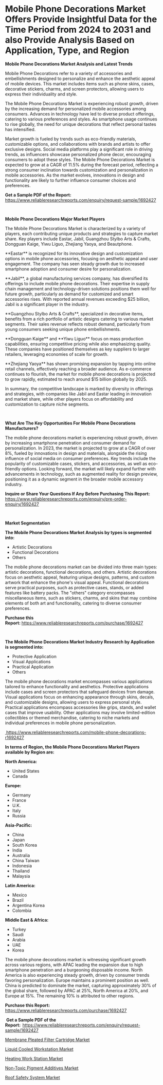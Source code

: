 <p><h1>Mobile Phone Decorations Market Offers Provide Insightful Data for the Time Period from 2024 to 2031 and also Provide Analysis Based on Application, Type, and Region</h1></p><p><strong>Mobile Phone Decorations Market Analysis and Latest Trends</strong></p>
<p><p>Mobile Phone Decorations refer to a variety of accessories and embellishments designed to personalize and enhance the aesthetic appeal of mobile devices. This market includes items such as phone skins, cases, decorative stickers, charms, and screen protectors, allowing users to express their individuality and style.</p><p>The Mobile Phone Decorations Market is experiencing robust growth, driven by the increasing demand for personalized mobile accessories among consumers. Advances in technology have led to diverse product offerings, catering to various preferences and styles. As smartphone usage continues to rise globally, the need for unique decorations that reflect personal tastes has intensified.</p><p>Market growth is fueled by trends such as eco-friendly materials, customizable options, and collaborations with brands and artists to offer exclusive designs. Social media platforms play a significant role in driving trends, as influencers showcase personalized phone decor, encouraging consumers to adopt these styles. The Mobile Phone Decorations Market is expected to grow at a CAGR of 11.5% during the forecast period, reflecting a strong consumer inclination towards customization and personalization in mobile accessories. As the market evolves, innovations in design and functionality are likely to further influence consumer choices and preferences.</p></p>
<p><strong>Get a Sample PDF of the Report:&nbsp;</strong> <a href="https://www.reliableresearchreports.com/enquiry/request-sample/1692427?utm_campaign=38&utm_medium=2&utm_source=Github&utm_content=ia&utm_term=20102024&utm_id=mobile-phone-decorations">https://www.reliableresearchreports.com/enquiry/request-sample/1692427</a></p>
<p>&nbsp;</p>
<p><strong>Mobile Phone Decorations Major Market Players</strong></p>
<p><p>The Mobile Phone Decorations Market is characterized by a variety of players, each contributing unique products and strategies to capture market share. Key players include Eastar, Jabil, Guangzhou Stylbo Arts & Crafts, Dongguan Kaige, Yiwu Liguo, Zhejiang Yaoya, and Beautphone.</p><p>**Eastar** is recognized for its innovative design and customization options in mobile phone accessories, focusing on aesthetic appeal and user engagement. The company has seen steady growth due to increased smartphone adoption and consumer desire for personalization.</p><p>**Jabil**, a global manufacturing services company, has diversified its offerings to include mobile phone decorations. Their expertise in supply chain management and technology-driven solutions positions them well for future growth, particularly as demand for customized and smart accessories rises. With reported annual revenues exceeding $25 billion, Jabil is a significant player in the industry.</p><p>**Guangzhou Stylbo Arts & Crafts**, specialized in decorative items, benefits from a rich portfolio of artistic designs catering to various market segments. Their sales revenue reflects robust demand, particularly from young consumers seeking unique phone embellishments.</p><p>**Dongguan Kaige** and **Yiwu Liguo** focus on mass production capabilities, ensuring competitive pricing while also emphasizing quality. These companies have positioned themselves as key suppliers to larger retailers, leveraging economies of scale for growth.</p><p>**Zhejiang Yaoya** has shown promising expansion by tapping into online retail channels, effectively reaching a broader audience. As e-commerce continues to flourish, the market for mobile phone decorations is projected to grow rapidly, estimated to reach around $15 billion globally by 2025.</p><p>In summary, the competitive landscape is marked by diversity in offerings and strategies, with companies like Jabil and Eastar leading in innovation and market share, while other players focus on affordability and customization to capture niche segments.</p></p>
<p>&nbsp;</p>
<p><strong>What Are The Key Opportunities For Mobile Phone Decorations Manufacturers?</strong></p>
<p><p>The mobile phone decorations market is experiencing robust growth, driven by increasing smartphone penetration and consumer demand for personalization. In 2023, the market is projected to grow at a CAGR of over 8%, fueled by innovations in design and materials, alongside the rising influence of social media on consumer preferences. Key trends include the popularity of customizable cases, stickers, and accessories, as well as eco-friendly options. Looking forward, the market will likely expand further with advancements in technology, such as augmented reality for design preview, positioning it as a dynamic segment in the broader mobile accessory industry.</p></p>
<p><strong>Inquire or Share Your Questions If Any Before Purchasing This Report:</strong> <a href="https://www.reliableresearchreports.com/enquiry/pre-order-enquiry/1692427?utm_campaign=38&utm_medium=2&utm_source=Github&utm_content=ia&utm_term=20102024&utm_id=mobile-phone-decorations">https://www.reliableresearchreports.com/enquiry/pre-order-enquiry/1692427</a></p>
<p>&nbsp;</p>
<p><strong>Market Segmentation</strong></p>
<p><strong>The Mobile Phone Decorations Market Analysis by types is segmented into:</strong></p>
<p><ul><li>Artistic Decorations</li><li>Functional Decorations</li><li>Others</li></ul></p>
<p><p>The mobile phone decorations market can be divided into three main types: artistic decorations, functional decorations, and others. Artistic decorations focus on aesthetic appeal, featuring unique designs, patterns, and custom artwork that enhance the phone's visual appeal. Functional decorations serve practical purposes, such as protective cases, stands, or added features like battery packs. The "others" category encompasses miscellaneous items, such as stickers, charms, and skins that may combine elements of both art and functionality, catering to diverse consumer preferences.</p></p>
<p><strong>Purchase this Report:&nbsp;</strong><a href="https://www.reliableresearchreports.com/purchase/1692427?utm_campaign=38&utm_medium=2&utm_source=Github&utm_content=ia&utm_term=20102024&utm_id=mobile-phone-decorations">https://www.reliableresearchreports.com/purchase/1692427</a></p>
<p>&nbsp;</p>
<p><strong>The Mobile Phone Decorations Market Industry Research by Application is segmented into:</strong></p>
<p><ul><li>Protective Application</li><li>Visual Applications</li><li>Practical Application</li><li>Others</li></ul></p>
<p><p>The mobile phone decorations market encompasses various applications tailored to enhance functionality and aesthetics. Protective applications include cases and screen protectors that safeguard devices from damage. Visual applications focus on enhancing appearance through skins, decals, and customizable designs, allowing users to express personal style. Practical applications encompass accessories like grips, stands, and wallet cases that improve usability. Other applications may involve limited-edition collectibles or themed merchandise, catering to niche markets and individual preferences in mobile phone personalization.</p></p>
<p><a href="https://www.reliableresearchreports.com/mobile-phone-decorations-r1692427?utm_campaign=38&utm_medium=2&utm_source=Github&utm_content=ia&utm_term=20102024&utm_id=mobile-phone-decorations">&nbsp;https://www.reliableresearchreports.com/mobile-phone-decorations-r1692427</a></p>
<p><strong>In terms of Region, the Mobile Phone Decorations Market Players available by Region are:</strong></p>
<p>
    <p> <strong> North America: </strong>
        <ul>
            <li>United States</li>
            <li>Canada</li>
        </ul>
        </p> 
    <p> <strong> Europe: </strong>
        <ul>
            <li>Germany</li>
            <li>France</li>
            <li>U.K.</li>
            <li>Italy</li>
            <li>Russia</li>
        </ul>
        </p> 
    <p> <strong> Asia-Pacific: </strong>
        <ul>
            <li>China</li>
            <li>Japan</li>
            <li>South Korea</li>
            <li>India</li>
            <li>Australia</li>
            <li>China Taiwan</li>
            <li>Indonesia</li>
            <li>Thailand</li>
            <li>Malaysia</li>
        </ul>
        </p> 
    <p> <strong> Latin America: </strong>
        <ul>
            <li>Mexico</li>
            <li>Brazil</li>
            <li>Argentina Korea</li>
            <li>Colombia</li>
        </ul>
        </p> 
    <p> <strong> Middle East & Africa: </strong>
        <ul>
            <li>Turkey</li>
            <li>Saudi</li>
            <li>Arabia</li>
            <li>UAE</li>
            <li>Korea</li>
        </ul>
    </p>
    </p>
<p><p>The mobile phone decorations market is witnessing significant growth across various regions, with APAC leading the expansion due to high smartphone penetration and a burgeoning disposable income. North America is also experiencing steady growth, driven by consumer trends favoring personalization. Europe maintains a prominent position as well. China is predicted to dominate the market, capturing approximately 30% of the global share, followed by APAC at 25%, North America at 20%, and Europe at 15%. The remaining 10% is attributed to other regions.</p></p>
<p><strong>Purchase this Report: </strong><a href="https://www.reliableresearchreports.com/purchase/1692427?utm_campaign=38&utm_medium=2&utm_source=Github&utm_content=ia&utm_term=20102024&utm_id=mobile-phone-decorations">https://www.reliableresearchreports.com/purchase/1692427</a></p>
<p>&nbsp;<strong>Get a Sample PDF of the Report:&nbsp;&nbsp;</strong><a href="https://www.reliableresearchreports.com/enquiry/request-sample/1692427?utm_campaign=38&utm_medium=2&utm_source=Github&utm_content=ia&utm_term=20102024&utm_id=mobile-phone-decorations">https://www.reliableresearchreports.com/enquiry/request-sample/1692427</a></p>
<p><strong></strong></p>
<p><p><a href="https://issuu.com/reportprime-2/docs/membrane-pleated-filter-cartridge-m_b3610a827b5616?utm_campaign=38&utm_medium=2&utm_source=Github&utm_content=ia&utm_term=20102024&utm_id=mobile-phone-decorations">Membrane Pleated Filter Cartridge Market</a></p><p><a href="https://www.linkedin.com/pulse/liquid-cooled-workstation-market-size-segmentation-6ylyc?utm_campaign=38&utm_medium=2&utm_source=Github&utm_content=ia&utm_term=20102024&utm_id=mobile-phone-decorations">Liquid Cooled Workstation Market</a></p><p><a href="https://www.linkedin.com/pulse/strategic-roadmap-global-heating-work-station-market-insights-nlooc?utm_campaign=38&utm_medium=2&utm_source=Github&utm_content=ia&utm_term=20102024&utm_id=mobile-phone-decorations">Heating Work Station Market</a></p><p><a href="https://github.com/mac1evjen/Market-Research-Report-List-1/blob/main/non-toxic-pigment-additives-market.md?utm_campaign=38&utm_medium=2&utm_source=Github&utm_content=ia&utm_term=20102024&utm_id=mobile-phone-decorations">Non-Toxic Pigment Additives Market</a></p><p><a href="https://issuu.com/reportprime-2/docs/roof-safety-system-market-size-2030_3bb20b211b119a?utm_campaign=38&utm_medium=2&utm_source=Github&utm_content=ia&utm_term=20102024&utm_id=mobile-phone-decorations">Roof Safety System Market</a></p></p>